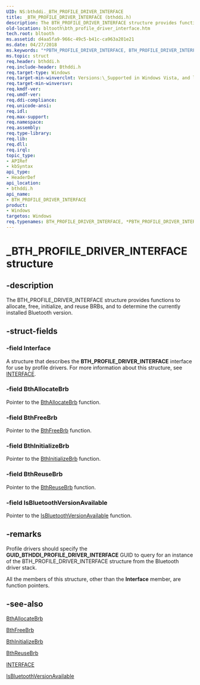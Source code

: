 ```yaml
---
UID: NS:bthddi._BTH_PROFILE_DRIVER_INTERFACE
title: _BTH_PROFILE_DRIVER_INTERFACE (bthddi.h)
description: The BTH_PROFILE_DRIVER_INTERFACE structure provides functions to allocate, free, initialize, and reuse BRBs, and to determine the currently installed Bluetooth version.
old-location: bltooth\bth_profile_driver_interface.htm
tech.root: bltooth
ms.assetid: d4aa5fa9-966c-49c5-b41c-ca963a201e21
ms.date: 04/27/2018
ms.keywords: "*PBTH_PROFILE_DRIVER_INTERFACE, BTH_PROFILE_DRIVER_INTERFACE, BTH_PROFILE_DRIVER_INTERFACE structure [Bluetooth Devices], PBTH_PROFILE_DRIVER_INTERFACE, PBTH_PROFILE_DRIVER_INTERFACE structure pointer [Bluetooth Devices], _BTH_PROFILE_DRIVER_INTERFACE, bltooth.bth_profile_driver_interface, bth_structs_0df6b87d-3846-49ed-9614-e83f2e828e7d.xml, bthddi/BTH_PROFILE_DRIVER_INTERFACE, bthddi/PBTH_PROFILE_DRIVER_INTERFACE"
ms.topic: struct
req.header: bthddi.h
req.include-header: Bthddi.h
req.target-type: Windows
req.target-min-winverclnt: Versions:\_Supported in Windows Vista, and later.
req.target-min-winversvr: 
req.kmdf-ver: 
req.umdf-ver: 
req.ddi-compliance: 
req.unicode-ansi: 
req.idl: 
req.max-support: 
req.namespace: 
req.assembly: 
req.type-library: 
req.lib: 
req.dll: 
req.irql: 
topic_type:
- APIRef
- kbSyntax
api_type:
- HeaderDef
api_location:
- bthddi.h
api_name:
- BTH_PROFILE_DRIVER_INTERFACE
product:
- Windows
targetos: Windows
req.typenames: BTH_PROFILE_DRIVER_INTERFACE, *PBTH_PROFILE_DRIVER_INTERFACE
---
```


# _BTH_PROFILE_DRIVER_INTERFACE structure


## -description


The BTH_PROFILE_DRIVER_INTERFACE structure provides functions to allocate, free, initialize, and
  reuse BRBs, and to determine the currently installed Bluetooth version.


## -struct-fields




### -field Interface

A structure that describes the 
     <b>BTH_PROFILE_DRIVER_INTERFACE</b> interface for use by profile drivers. For more information about this
     structure, see 
     <a href="https://docs.microsoft.com/windows-hardware/customize/desktop/unattend/microsoft-windows-netbt-interfaces-interface">INTERFACE</a>.


### -field BthAllocateBrb

Pointer to the 
     <a href="https://docs.microsoft.com/windows-hardware/drivers/ddi/content/bthddi/nc-bthddi-pfnbth_allocate_brb">BthAllocateBrb</a> function.


### -field BthFreeBrb

Pointer to the 
     <a href="https://docs.microsoft.com/windows-hardware/drivers/ddi/content/bthddi/nc-bthddi-pfnbth_free_brb">BthFreeBrb</a> function.


### -field BthInitializeBrb

Pointer to the 
     <a href="https://docs.microsoft.com/windows-hardware/drivers/ddi/content/bthddi/nc-bthddi-pfnbth_initialize_brb">BthInitializeBrb</a> function.


### -field BthReuseBrb

Pointer to the 
     <a href="https://docs.microsoft.com/windows-hardware/drivers/ddi/content/bthddi/nc-bthddi-pfnbth_reuse_brb">BthReuseBrb</a> function.


### -field IsBluetoothVersionAvailable

Pointer to the 
     <a href="https://docs.microsoft.com/windows-hardware/drivers/ddi/content/bthddi/nc-bthddi-pfnbth_is_bluetooth_version_available">
     IsBluetoothVersionAvailable</a> function.


## -remarks



Profile drivers should specify the 
    <b>GUID_BTHDDI_PROFILE_DRIVER_INTERFACE</b> GUID to query for an instance of the
    BTH_PROFILE_DRIVER_INTERFACE structure from the Bluetooth driver stack.

All the members of this structure, other than the 
    <b>Interface</b> member, are function pointers.




## -see-also




<a href="https://docs.microsoft.com/windows-hardware/drivers/ddi/content/bthddi/nc-bthddi-pfnbth_allocate_brb">BthAllocateBrb</a>



<a href="https://docs.microsoft.com/windows-hardware/drivers/ddi/content/bthddi/nc-bthddi-pfnbth_free_brb">BthFreeBrb</a>



<a href="https://docs.microsoft.com/windows-hardware/drivers/ddi/content/bthddi/nc-bthddi-pfnbth_initialize_brb">BthInitializeBrb</a>



<a href="https://docs.microsoft.com/windows-hardware/drivers/ddi/content/bthddi/nc-bthddi-pfnbth_reuse_brb">BthReuseBrb</a>



<a href="https://docs.microsoft.com/windows-hardware/customize/desktop/unattend/microsoft-windows-netbt-interfaces-interface">INTERFACE</a>



<a href="https://docs.microsoft.com/windows-hardware/drivers/ddi/content/bthddi/nc-bthddi-pfnbth_is_bluetooth_version_available">IsBluetoothVersionAvailable</a>
 

 

